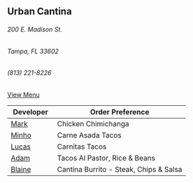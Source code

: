 ## Urban Cantina
###### 200 E. Madison St.
###### Tampa, FL 33602
###### (813) 221-8226

[View Menu](https://www.urbancantina.com/menus/)



Developer     | Order Preference
--------------|---------------------
[Mark](http://github.com/mark-smithtb)              | Chicken Chimichanga
[Minho](https://github.com/minhochoi)               | Carne Asada Tacos
[Lucas]()                                           | Carnitas Tacos
[Adam](https://github.com/ahaubenstock)             | Tacos Al Pastor, Rice & Beans
[Blaine]()                                          | Cantina Burrito - Steak, Chips & Salsa
